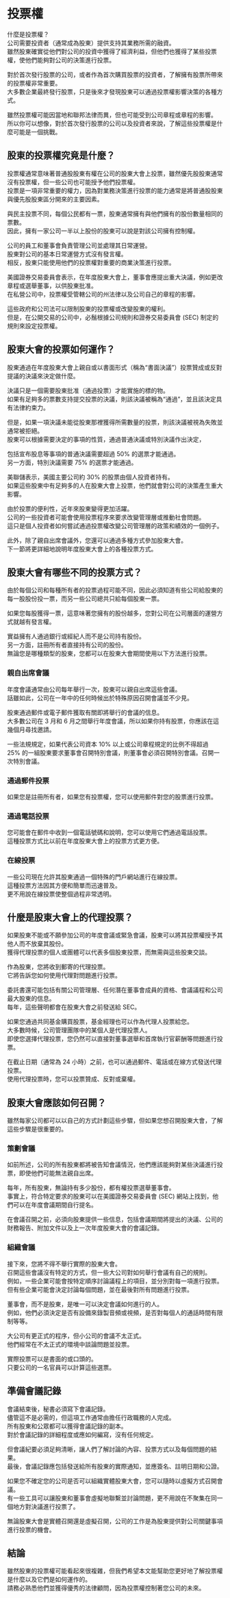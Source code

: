 # 投票權

什麼是投票權？  
公司需要投資者（通常成為股東）提供支持其業務所需的融資。  
雖然股東確實從他們對公司的投資中獲得了經濟利益，但他們也獲得了某些投票權，使他們能夠對公司的決策進行投票。

對於首次發行股票的公司，或者作為首次購買股票的投資者，了解擁有股票所帶來的投票權非常重要。  
大多數企業最終發行股票，只是後來才發現股東可以通過投票權影響決策的各種方式。

雖然投票權可能因當地和聯邦法律而異，但也可能受到公司章程或章程的影響。  
所以你可以想像，對於首次發行股票的公司以及投資者來說，了解這些投票權是什麼可能是一個挑戰。

## 股東的投票權究竟是什麼？

投票權通常意味著普通股股東有權在公司的股東大會上投票，雖然優先股股東通常沒有投票權，但一些公司也可能授予他們投票權。  
投票是一項非常重要的權力，因為對業務決策進行投票的能力通常是將普通股股東與優先股股東區分開來的主要因素。

與民主投票不同，每個公民都有一票，股東通常擁有與他們擁有的股份數量相同的票數。  
因此，擁有一家公司一半以上股份的股東可以說是對該公司擁有控制權。

公司的員工和董事會負責管理公司並處理其日常運營。  
股東對公司的基本日常運營方式沒有發言權。  
相反，股東只能使用他們的投票權對重要的商業決策進行投票。

美國證券交易委員會表示，在年度股東大會上，董事會應提出重大決議，例如更改章程或選舉董事，以供股東批准。  
在私營公司中，投票權受管轄公司的州法律以及公司自己的章程的影響。

這些政府和公司法可以限制股東的投票權或改變股東的權利。  
但是，在公開交易的公司中，必鬚根據公司規則和證券交易委員會 (SEC) 制定的規則來設定投票權。

## 股東大會的投票如何運作？

股東通過在年度股東大會上親自或以書面形式（稱為“書面決議”）投票贊成或反對提議的決議來決定做什麼。

決議只是一個需要股東批准（通過投票）才能實施的標的物。  
如果有足夠多的票數支持提交投票的決議，則該決議被稱為“通過”，並且該決定具有法律約束力。

但是，如果一項決議未能從股東那裡獲得所需數量的投票，則該決議被視為失敗並通常被拒絕。  
股東可以根據需要決定的事項的性質，通過普通決議或特別決議作出決定，

包括宣布股息等事項的普通決議需要超過 50% 的選票才能通過。  
另一方面，特別決議需要 75% 的選票才能通過。

美聯儲表示，美國主要公司約 30% 的股票由個人投資者持有。  
如果這些股東中有足夠多的人在股東大會上投票，他們就會對公司的決策產生重大影響。

由於投票的便利性，近年來股東變得更加活躍。  
公司的一些投資者可能會使用投票程序來要求改變管理層或推動社會問題。  
這只是個人投資者如何嘗試通過投票權改變公司管理層的政策和績效的一個例子。

此外，除了親自出席會議外，您還可以通過多種方式參加股東大會。  
下一節將更詳細地說明年度股東大會上的各種投票方式。

## 股東大會有哪些不同的投票方式？

由於每個公司和每種所有者的投票過程可能不同，因此必須知道有些公司給股東的每一股股份投一票，而另一些公司總共只給每個股東一票。

如果您每股獲得一票，這意味著您擁有的股份越多，您對公司在公司層面的運營方式就越有發言權。

實益擁有人通過銀行或經紀人而不是公司持有股份。  
另一方面，註冊所有者直接持有公司的股份。  
無論您是哪種類型的股東，您都可以在股東大會期間使用以下方法進行投票。

### 親自出席會議

年度會議通常由公司每年舉行一次，股東可以親自出席這些會議。  
話雖如此，公司在一年中的任何時候出於特殊原因召開會議並不少見。

股東通過郵件或電子郵件獲取有關即將舉行的會議的信息。  
大多數公司在 3 月和 6 月之間舉行年度會議，所以如果你持有股票，你應該在這幾個月尋找邀請。

一些法規規定，如果代表公司資本 10% 以上或公司章程規定的比例不得超過 25% 的一組股東要求董事會召開特別會議，則董事會必須召開特別會議。召開一次特別會議。

### 通過郵件投票

如果您是註冊所有者，如果您有投票權，您可以使用郵件對您的股票進行投票。

### 通過電話投票

您可能會在郵件中收到一個電話號碼和說明，您可以使用它們通過電話投票。  
這種投票方式比以前在年度股東大會上的投票方式更方便。

### 在線投票

一些公司現在允許其股東通過一個特殊的門戶網站進行在線投票。  
這種投票方法因其方便和簡單而迅速普及。  
更不用說在線投票使整個過程非常透明。

## 什麼是股東大會上的代理投票？

如果股東不能或不願參加公司的年度會議或緊急會議，股東可以將其投票權授予其他人而不放棄其股份。  
獲得代理投票的個人或團體可以代表多個股東投票，而無需與這些股東交談。

作為股東，您將收到郵寄的代理投票。  
它將告訴您如何使用代理對問題進行投票。

委託書還可能包括有關公司管理層、任何潛在董事會成員的資格、會議議程和公司最大股東的信息。  
每年，這些聲明都會在股東大會之前發送給 SEC。

如果您通過共同基金購買股票，基金經理也可以作為代理人投票給您。  
大多數時候，公司管理團隊中的某個人是代理投票人。  
即使您選擇代理投票，您仍然可以直接對董事選舉和首席執行官薪酬等問題進行投票。

在截止日期（通常為 24 小時）之前，也可以通過郵件、電話或在線方式發送代理投票。  
使用代理投票時，您可以投票贊成、反對或棄權。

## 股東大會應該如何召開？

雖然每家公司都可以以自己的方式計劃這些步驟，但如果您想召開股東大會，了解這些步驟是很重要的。  

### 策劃會議

如前所述，公司的所有股東都將被告知會議情況，他們應該能夠對某些決議進行投票，即使他們可能無法親自出席。

每年，所有股東，無論持有多少股份，都有權投票選舉董事會。  
事實上，符合特定要求的股東可以在美國證券交易委員會 (SEC) 網站上找到，他們可以在年度會議期間自行提名。

在會議召開之前，必須向股東提供一些信息，包括會議期間將提出的決議、公司的財務報告、附加文件以及上一次年度股東大會的會議記錄。

### 組織會議

接下來，您將不得不舉行實際的股東大會。  
召開這些會議沒有特定的方式，但一些大公司對如何舉行會議有自己的規則。  
例如，一些企業可能會按特定順序討論議程上的項目，並分別對每一項進行投票。  
但有些企業可能會決定討論每個問題，並在最後對所有問題進行投票。

董事會，而不是股東，是唯一可以決定會議如何進行的人。  
例如，他們必須決定是否有設備來錄製音頻或視頻，是否對每個人的通話時間有限制等等。

大公司有更正式的程序，但小公司的會議不太正式。  
他們經常在不太正式的環境中談論問題並投票。

實際投票可以是書面的或口頭的。  
只要公司的一名官員可以計算這些選票。

## 準備會議記錄

會議結束後，秘書必須寫下會議記錄。  
儘管這不是必需的，但這項工作通常由擔任行政職務的人完成。  
所有股東和公眾都可以獲得會議記錄的副本。  
對於會議記錄的詳細程度或應如何編寫，沒有任何規定。

但會議紀要必須足夠清晰，讓人們了解討論的內容、投票方式以及每個問題的結果。  
最後，會議記錄應包括發送給所有股東的實際通知，並應簽名、註明日期和公證。

如果您不確定您的公司是否可以組織實體股東大會，您可以隨時以虛擬方式召開會議。  
有一些工具可以讓股東和董事會虛擬地聯繫並討論問題，更不用說在不聚集在同一個地方對決議進行投票了。

無論股東大會是實體召開還是虛擬召開，公司的工作是為股東提供對公司關鍵事項進行投票的機會。

## 結論

雖然股東的投票權可能看起來很複雜，但我們希望本文能幫助您更好地了解投票權是什麼以及它們是如何運作的。  
請務必熟悉他們並獲得優秀的法律顧問，因為投票權控制著您公司的未來。
